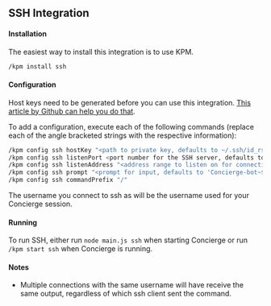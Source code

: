 ## SSH Integration
#### Installation
The easiest way to install this integration is to use KPM.
```sh
/kpm install ssh
```

#### Configuration
Host keys need to be generated before you can use this integration. [This article by Github can help you do that](https://help.github.com/articles/generating-a-new-ssh-key-and-adding-it-to-the-ssh-agent/).

To add a configuration, execute each of the following commands (replace each of the angle bracketed strings with the respective information):
```sh
/kpm config ssh hostKey "<path to private key, defaults to ~/.ssh/id_rsa>"
/kpm config ssh listenPort <port number for the SSH server, defaults to 44>
/kpm config ssh listenAddress "<address range to listen on for connections, default is 0.0.0.0>"
/kpm config ssh prompt "<prompt for input, defaults to 'Concierge-bot~$ '>"
/kpm config ssh commandPrefix "/"
```

The username you connect to ssh as will be the username used for your Concierge session.

#### Running
To run SSH, either run `node main.js ssh` when starting Concierge or run `/kpm start ssh` when Concierge is running.

#### Notes

- Multiple connections with the same username will have receive the same output, regardless of which ssh client sent the command.